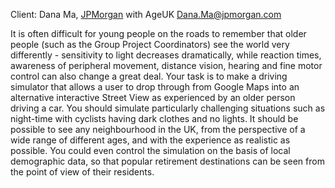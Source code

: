 Client: Dana Ma, [JPMorgan](JPMorgan "wikilink") with AgeUK
<Dana.Ma@jpmorgan.com>

It is often difficult for young people on the roads to remember that
older people (such as the Group Project Coordinators) see the world very
differently - sensitivity to light decreases dramatically, while
reaction times, awareness of peripheral movement, distance vision,
hearing and fine motor control can also change a great deal. Your task
is to make a driving simulator that allows a user to drop through from
Google Maps into an alternative interactive Street View as experienced
by an older person driving a car. You should simulate particularly
challenging situations such as night-time with cyclists having dark
clothes and no lights. It should be possible to see any neighbourhood in
the UK, from the perspective of a wide range of different ages, and with
the experience as realistic as possible. You could even control the
simulation on the basis of local demographic data, so that popular
retirement destinations can be seen from the point of view of their
residents.